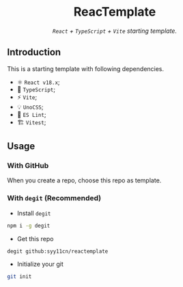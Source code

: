 <div align="center">

# ReacTemplate

*`React` + `TypeScript` + `Vite` starting template.*

</div>

## Introduction

This is a starting template with following dependencies.

- ⚛️ `React v18.x`;
- 📖 `TypeScript`;
- ⚡ `Vite`;
- 💡 `UnoCSS`;
- 🚧 `ES Lint`;
- 🏗️ `Vitest`;

## Usage

### With GitHub

When you create a repo, choose this repo as template.

### With `degit` (Recommended)

- Install `degit`

```bash
npm i -g degit
```

- Get this repo

```bash
degit github:syy11cn/reactemplate
```

- Initialize your git

```bash
git init
```
